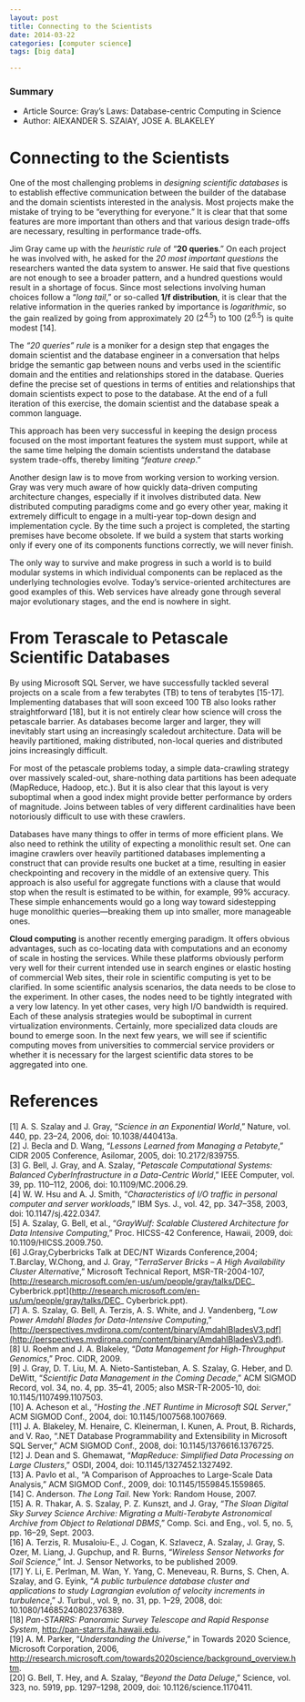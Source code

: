 ```yaml
---
layout: post
title: Connecting to the Scientists
date: 2014-03-22
categories: [computer science]
tags: [big data]

---
```


### Summary

* Article Source: Gray’s Laws: Database-centric Computing in Science  
* Author: AlEXANDER S. SZAlAY, JOSE A. BLAKELEY



# Connecting to the Scientists
One of the most challenging problems in *designing scientific databases* is to establish effective communication between the builder of the database and the domain scientists interested in the analysis. Most projects make the mistake of trying to be “everything for everyone.” It is clear that that some features are more important than others and that various design trade-offs are necessary, resulting in performance trade-offs.
Jim Gray came up with the *heuristic rule* of “**20 queries**.” On each project he was involved with, he asked for the *20 most important questions* the researchers wanted the data system to answer. He said that five questions are not enough to see a broader pattern, and a hundred questions would result in a shortage of focus. Since most selections involving human choices follow a “*long tail*,” or so-called **1/f distribution**, it is clear that the relative information in the queries ranked by importance is *logarithmic*, so the gain realized by going from approximately 20 (2<sup>4.5</sup>) to 100 (2<sup>6.5</sup>) is quite modest [14].
The *“20 queries” rule* is a moniker for a design step that engages the domain scientist and the database engineer in a conversation that helps bridge the semantic gap between nouns and verbs used in the scientific domain and the entities and relationships stored in the database. Queries define the precise set of questions in terms of entities and relationships that domain scientists expect to pose to the database. At the end of a full iteration of this exercise, the domain scientist and the database speak a common language.
This approach has been very successful in keeping the design process focused on the most important features the system must support, while at the same time helping the domain scientists understand the database system trade-offs, thereby limiting “*feature creep*.”
Another design law is to move from working version to working version. Gray was very much aware of how quickly data-driven computing architecture changes, especially if it involves distributed data. New distributed computing paradigms come and go every other year, making it extremely difficult to engage in a multi-year top-down design and implementation cycle. By the time such a project is completed, the starting premises have become obsolete. If we build a system that starts working only if every one of its components functions correctly, we will never finish.
The only way to survive and make progress in such a world is to build modular systems in which individual components can be replaced as the underlying technologies evolve. Today’s service-oriented architectures are good examples of this. Web services have already gone through several major evolutionary stages, and the end is nowhere in sight.
# From Terascale to Petascale Scientific Databases
By using Microsoft SQL Server, we have successfully tackled several projects on a scale from a few terabytes (TB) to tens of terabytes [15-17]. Implementing databases that will soon exceed 100 TB also looks rather straightforward [18], but it is not entirely clear how science will cross the petascale barrier. As databases become larger and larger, they will inevitably start using an increasingly scaledout architecture. Data will be heavily partitioned, making distributed, non-local queries and distributed joins increasingly difficult.
For most of the petascale problems today, a simple data-crawling strategy over massively scaled-out, share-nothing data partitions has been adequate (MapReduce, Hadoop, etc.). But it is also clear that this layout is very suboptimal when a good index might provide better performance by orders of magnitude. Joins between tables of very different cardinalities have been notoriously difficult to use with these crawlers.
Databases have many things to offer in terms of more efficient plans. We also need to rethink the utility of expecting a monolithic result set. One can imagine crawlers over heavily partitioned databases implementing a construct that can provide results one bucket at a time, resulting in easier checkpointing and recovery in the middle of an extensive query. This approach is also useful for aggregate functions with a clause that would stop when the result is estimated to be within, for example, 99% accuracy. These simple enhancements would go a long way toward sidestepping huge monolithic queries—breaking them up into smaller, more manageable ones.
**Cloud computing** is another recently emerging paradigm. It offers obvious advantages, such as co-locating data with computations and an economy of scale in hosting the services. While these platforms obviously perform very well for their current intended use in search engines or elastic hosting of commercial Web sites, their role in scientific computing is yet to be clarified. In some scientific analysis scenarios, the data needs to be close to the experiment. In other cases, the nodes need to be tightly integrated with a very low latency. In yet other cases, very high I/O bandwidth is required. Each of these analysis strategies would be suboptimal in current virtualization environments. Certainly, more specialized data clouds are bound to emerge soon. In the next few years, we will see if scientific computing moves from universities to commercial service providers or whether it is necessary for the largest scientific data stores to be aggregated into one.

# References
[1] A. S. Szalay and J. Gray, “*Science in an Exponential World*,” Nature, vol. 440, pp. 23–24, 2006, doi: 10.1038/440413a.  
[2] J. Becla and D. Wang, “*Lessons Learned from Managing a Petabyte*,” CIDR 2005 Conference, Asilomar, 2005, doi: 10.2172/839755.  
[3] G. Bell, J. Gray, and A. Szalay, “*Petascale Computational Systems: Balanced CyberInfrastructure in a Data-Centric World*,” IEEE Computer, vol. 39, pp. 110–112, 2006, doi: 10.1109/MC.2006.29.  
[4] W. W. Hsu and A. J. Smith, “*Characteristics of I/O traffic in personal computer and server workloads*,” IBM Sys. J., vol. 42, pp. 347–358, 2003, doi: 10.1147/sj.422.0347.  
[5] A. Szalay, G. Bell, et al., “*GrayWulf: Scalable Clustered Architecture for Data Intensive Computing*,” Proc. HICSS-42 Conference, Hawaii, 2009, doi: 10.1109/HICSS.2009.750.  
[6] J.Gray,Cyberbricks Talk at DEC/NT Wizards Conference,2004; T.Barclay, W.Chong, and J. Gray, “*TerraServer Bricks – A High Availability Cluster Alternative*,” Microsoft Technical Report, MSR-TR-2004-107,[http://research.microsoft.com/en-us/um/people/gray/talks/DEC_ Cyberbrick.ppt](http://research.microsoft.com/en-us/um/people/gray/talks/DEC_ Cyberbrick.ppt).  
[7] A. S. Szalay, G. Bell, A. Terzis, A. S. White, and J. Vandenberg, “*Low Power Amdahl Blades for Data-Intensive Computing*,” [http://perspectives.mvdirona.com/content/binary/AmdahlBladesV3.pdf](http://perspectives.mvdirona.com/content/binary/AmdahlBladesV3.pdf).  
[8] U. Roehm and J. A. Blakeley, “*Data Management for High-Throughput Genomics*,” Proc. CIDR, 2009.  
[9] J. Gray, D. T. Liu, M. A. Nieto-Santisteban, A. S. Szalay, G. Heber, and D. DeWitt, “*Scientific Data Management in the Coming Decade*,” ACM SIGMOD Record, vol. 34, no. 4, pp. 35–41, 2005; also MSR-TR-2005-10, doi: 10.1145/1107499.1107503.  
[10] A. Acheson et al., “*Hosting the .NET Runtime in Microsoft SQL Server*,” ACM SIGMOD Conf., 2004, doi: 10.1145/1007568.1007669.  
[11] J. A. Blakeley, M. Henaire, C. Kleinerman, I. Kunen, A. Prout, B. Richards, and V. Rao, “.NET Database Programmability and Extensibility in Microsoft SQL Server,” ACM SIGMOD Conf., 2008, doi: 10.1145/1376616.1376725.  
[12] J. Dean and S. Ghemawat, “*MapReduce: Simplified Data Processing on Large Clusters*,” OSDI, 2004, doi: 10.1145/1327452.1327492.  
[13] A. Pavlo et al., “A Comparison of Approaches to Large-Scale Data Analysis,” ACM SIGMOD Conf., 2009, doi: 10.1145/1559845.1559865.  
[14] C. Anderson. *The Long Tail*. New York: Random House, 2007.  
[15] A. R. Thakar, A. S. Szalay, P. Z. Kunszt, and J. Gray, “*The Sloan Digital Sky Survey ScienceArchive: Migrating a Multi-Terabyte Astronomical Archive from Object to Relational DBMS*,” Comp. Sci. and Eng., vol. 5, no. 5, pp. 16–29, Sept. 2003.  
[16] A. Terzis, R. Musaloiu-E., J. Cogan, K. Szlavecz, A. Szalay, J. Gray, S. Ozer, M. Liang, J. Gupchup, and R. Burns, “*Wireless Sensor Networks for Soil Science*,” Int. J. Sensor Networks, to be published 2009.  
[17] Y. Li, E. Perlman, M. Wan, Y. Yang, C. Meneveau, R. Burns, S. Chen, A. Szalay, andG. Eyink, “*A public turbulence database cluster and applications to study Lagrangian evolution of velocity increments in turbulence*,” J. Turbul., vol. 9, no. 31, pp. 1–29, 2008, doi: 10.1080/14685240802376389.  
[18] *Pan-STARRS: Panoramic Survey Telescope and Rapid Response System*, http://pan-starrs.ifa.hawaii.edu.  
[19] A. M. Parker, “*Understanding the Universe*,” in Towards 2020 Science, Microsoft Corporation, 2006, http://research.microsoft.com/towards2020science/background_overview.htm.  
[20] G. Bell, T. Hey, and A. Szalay, “*Beyond the Data Deluge*,” Science, vol. 323, no. 5919, pp. 1297–1298, 2009, doi: 10.1126/science.1170411.